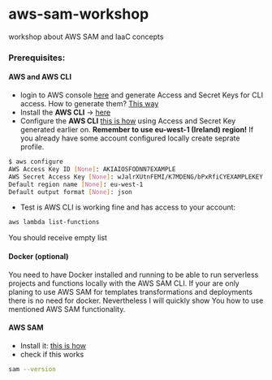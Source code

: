 # aws-sam-workshop
workshop about AWS SAM and IaaC concepts

### Prerequisites:

#### AWS and AWS CLI
* login to AWS console [here](https://console.aws.amazon.com/console/home) and generate Access and Secret Keys for CLI access. How to generate them? [This way](https://docs.aws.amazon.com/cli/latest/userguide/cli-chap-configure.html)
* Install the **AWS CLI** -> [here](https://docs.aws.amazon.com/cli/latest/userguide/cli-chap-install.html)
* Configure the **AWS CLI** [this is how](https://docs.aws.amazon.com/cli/latest/userguide/cli-chap-configure.html) using Access and Secret Key generated earlier on. **Remember to use eu-west-1 (Ireland) region!** If you already have some account configured locally create seprate profile.
```bash
$ aws configure
AWS Access Key ID [None]: AKIAIOSFODNN7EXAMPLE
AWS Secret Access Key [None]: wJalrXUtnFEMI/K7MDENG/bPxRfiCYEXAMPLEKEY
Default region name [None]: eu-west-1
Default output format [None]: json
```
* Test is AWS CLI is working fine and has access to your account:
```bash
aws lambda list-functions
```
You should receive empty list

#### Docker (optional)
You need to have Docker installed and running to be able to run serverless projects and functions locally with the AWS SAM CLI.
If your are only planing to use AWS SAM for templates transformations and deployments there is no need for docker. Nevertheless I will quickly show You how to use mentioned AWS SAM functionality.

#### AWS SAM
* Install it: [this is how](https://docs.aws.amazon.com/serverless-application-model/latest/developerguide/serverless-sam-cli-install-linux.html)
* check if this works 
```bash
sam --version
```